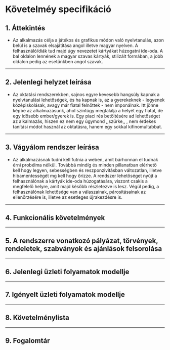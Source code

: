 # **Követelméy specifikáció**
## 1. Áttekintés
* Az alkalmazás célja a játékos és grafikus módon való nyelvtanulás, azon belül is a szavak elsajátítása angol illetve magyar nyelven. A felhasználó/diák tud majd úgy nevezetet kártyákat húzogatni ide-oda. A bal oldalon lennének a magyar szavas kártyák, stilizált formában, a jobb oldalon pedig az esetünkben angol szavak.
---
## 2. Jelenlegi helyzet leírása
* Az oktatási rendszerekben, sajnos egyre kevesebb hangsúly kapnak a nyelvtanulási lehetőségek, és ha kapnak is, az a gyerekeknek - legyenek középiskolásak, avagy már fiatal felnőttek - nem imponálnak. Itt jönne képbe az alkalmazásunk, ahol szintúgy megtalálja a helyét egy fiatal, de egy idősebb ember/gyerek is. Egy piaci rés betöltésére ad lehetőséget az alkalmazás, hiszen ez nem egy úgymond ,,szürke,, , nem érdekes tanítási módot használ az oktatásra, hanem egy sokkal kifinomultabbat.
---
## 3. Vágyálom rendszer leírása
* Az alkalmazásnak tudni kell futnia a weben, amit bárhonnan el tudnak érni probélma nélkül. Továbbá mindíg és minden pillanatban elérhető kell hogy legyen, sebességben és reszponzivitásban változatlan, illetve hibamentességét mg kell hogy őrizze. A rendszer lehetőséget nyújt a felhasználónak a kártyák ide-oda húzogatására, viszont csakis a megfelelő helyre, amit majd később részletezve is lesz. Végül pedig, a felhasználónak lehetősége van a válaszainak, párosításainak az ellenőrzésére is, illetve az esetleges újrakezdésre is.
---
## 4. Funkcionális követelmények

---
## 5. A rendszerre vonatkozó pályázat, törvények, rendeletek, szabványok és ajánlások felsorolása

---
## 6. Jelenlegi üzleti folyamatok modellje

---
## 7. Igényelt üzleti folyamatok modellje

---
## 8. Követelménylista

---
## 9. Fogalomtár